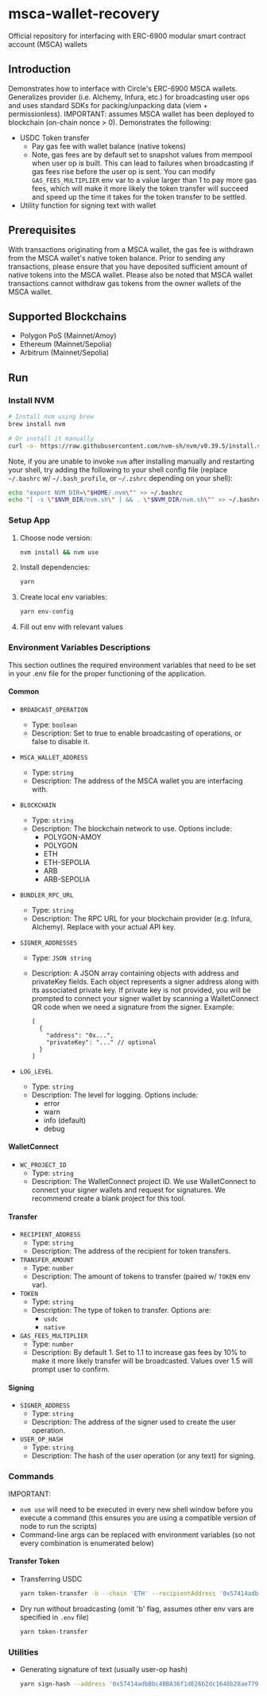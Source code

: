 # msca-wallet-recovery

Official repository for interfacing with ERC-6900 modular smart contract account (MSCA) wallets

## Introduction

Demonstrates how to interface with Circle's ERC-6900 MSCA wallets.
Generalizes provider (i.e. Alchemy, Infura, etc.) for broadcasting user ops and uses standard SDKs for packing/unpacking data (viem + permissionless).
IMPORTANT: assumes MSCA wallet has been deployed to blockchain (on-chain nonce > 0).
Demonstrates the following:

- USDC Token transfer
  - Pay gas fee with wallet balance (native tokens)
  - Note, gas fees are by default set to snapshot values from mempool when user op is built. This can lead to failures when broadcasting if gas fees rise before the user op is sent. You can modify `GAS_FEES_MULTIPLIER` env var to a value larger than 1 to pay more gas fees, which will make it more likely the token transfer will succeed and speed up the time it takes for the token transfer to be settled.
- Utility function for signing text with wallet

## Prerequisites

With transactions originating from a MSCA wallet, the gas fee is withdrawn from the MSCA wallet's native token balance. Prior to sending any transactions, please ensure that you have deposited sufficient amount of native tokens into the MSCA wallet. Please also be noted that MSCA wallet transactions cannot withdraw gas tokens from the owner wallets of the MSCA wallet.

## Supported Blockchains

- Polygon PoS (Mainnet/Amoy)
- Ethereum (Mainnet/Sepolia)
- Arbitrum (Mainnet/Sepolia)

## Run

### Install NVM

```bash
# Install nvm using brew
brew install nvm
```

```bash
# Or install it manually
curl -o- https://raw.githubusercontent.com/nvm-sh/nvm/v0.39.5/install.sh | bash
```

Note, if you are unable to invoke `nvm` after installing manually and restarting your shell, try adding the following to your shell config file (replace `~/.bashrc` w/ `~/.bash_profile`, or `~/.zshrc` depending on your shell):

```bash
echo "export NVM_DIR=\"$HOME/.nvm\"" >> ~/.bashrc
echo "[ -s \"$NVM_DIR/nvm.sh\" ] && . \"$NVM_DIR/nvm.sh\"" >> ~/.bashrc
```

### Setup App

1. Choose node version:

    ```bash
    nvm install && nvm use
    ```

2. Install dependencies:

    ```bash
    yarn
    ```

3. Create local env variables:

    ```bash
    yarn env-config
    ```

4. Fill out env with relevant values

### Environment Variables Descriptions

This section outlines the required environment variables that need to be set in your .env file for the proper functioning of the application.

#### Common

- `BROADCAST_OPERATION`
  - Type: `boolean`
  - Description: Set to true to enable broadcasting of operations, or false to disable it.
- `MSCA_WALLET_ADDRESS`
  - Type: `string`
  - Description: The address of the MSCA wallet you are interfacing with.
- `BLOCKCHAIN`
  - Type: `string`
  - Description: The blockchain network to use. Options include:
    - POLYGON-AMOY
    - POLYGON
    - ETH
    - ETH-SEPOLIA
    - ARB
    - ARB-SEPOLIA
- `BUNDLER_RPC_URL`
  - Type: `string`
  - Description: The RPC URL for your blockchain provider (e.g. Infura, Alchemy). Replace <api-key> with your actual API key.
- `SIGNER_ADDRESSES`
  - Type: `JSON string`
  - Description: A JSON array containing objects with address and privateKey fields. Each object represents a signer address along with its associated private key. If private key is not provided, you will be prompted to connect your signer wallet by scanning a WalletConnect QR code when we need a signature from the signer. Example:

    ```jsonc
    [
      {
        "address": "0x...",
        "privateKey": "..." // optional 
      }
    ]
    ```

- `LOG_LEVEL`
  - Type: `string`
  - Description: The level for logging. Options include:
    - error
    - warn
    - info (default)
    - debug

#### WalletConnect

- `WC_PROJECT_ID`
  - Type: `string`
  - Description: The WalletConnect project ID. We use WalletConnect to connect your signer wallets and request for signatures. We recommend create a blank project for this tool.

#### Transfer

- `RECIPIENT_ADDRESS`
  - Type: `string`
  - Description: The address of the recipient for token transfers.
- `TRANSFER_AMOUNT`
  - Type: `number`
  - Description: The amount of tokens to transfer (paired w/ `TOKEN` env var).
- `TOKEN`
  - Type: `string`
  - Description: The type of token to transfer. Options are:
    - `usdc`
    - `native`
- `GAS_FEES_MULTIPLIER`
  - Type: `number`
  - Description: By default 1. Set to 1.1 to increase gas fees by 10% to make it more likely transfer will be broadcasted. Values over 1.5 will prompt user to confirm.

#### Signing

- `SIGNER_ADDRESS`
  - Type: `string`
  - Description: The address of the signer used to create the user operation.
- `USER_OP_HASH`
  - Type: `string`
  - Description: The hash of the user operation (or any text) for signing.

### Commands

IMPORTANT:

- `nvm use` will need to be executed in every new shell window before you execute a command (this ensures you are using a compatible version of node to run the scripts)
- Command-line args can be replaced with environment variables (so not every combination is enumerated below)

#### Transfer Token

- Transferring USDC

    ```bash
    yarn token-transfer -b --chain 'ETH' --recipientAddress '0x57414adbBbc4BBA36f1dE26b2dc1648b28ae7799' --token 'usdc' --amount 20
    ```

- Dry run without broadcasting (omit 'b' flag, assumes other env vars are specified in `.env` file)

    ```bash
    yarn token-transfer
    ```

### Utilities

- Generating signature of text (usually user-op hash)

    ```bash
    yarn sign-hash --address '0x57414adbBbc4BBA36f1dE26b2dc1648b28ae7799' -h '0x18665d142761a71a984f6d894f3a0c94b2ef271adf1fe9ada30e1dabaa88cc77'
    ```
